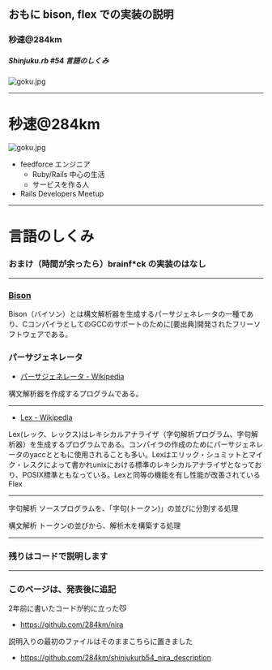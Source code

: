 
## おもに bison, flex での実装の説明
### 秒速@284km
##### Shinjuku.rb #54 言語のしくみ

![goku.jpg](../goku.jpg)

---

# 秒速@284km
![goku.jpg](../goku.jpg)

- feedforce エンジニア
  - Ruby/Rails 中心の生活
  - サービスを作る人
- Rails Developers Meetup

---

# 言語のしくみ

### おまけ（時間が余ったら）brainf*ck の実装のはなし

---

### [Bison](https://ja.wikipedia.org/wiki/Bison)

Bison（バイソン）とは構文解析器を生成するパーサジェネレータの一種であり、CコンパイラとしてのGCCのサポートのために[要出典]開発されたフリーソフトウェアである。

### パーサジェネレータ

* [パーサジェネレータ - Wikipedia](https://ja.wikipedia.org/wiki/%E3%83%91%E3%83%BC%E3%82%B5%E3%82%B8%E3%82%A7%E3%83%8D%E3%83%AC%E3%83%BC%E3%82%BF)

構文解析器を作成するプログラムである。

---

* [Lex - Wikipedia](https://ja.wikipedia.org/wiki/Lex)

Lex(レック、レックス)はレキシカルアナライザ（字句解析プログラム、字句解析器）を生成するプログラムである。コンパイラの作成のためにパーサジェネレータのyaccとともに使用されることも多い。Lexはエリック・シュミットとマイク・レスクによって書かれunixにおける標準のレキシカルアナライザとなっており、POSIX標準ともなっている。Lexと同等の機能を有し性能が改善されているFlex

---


字句解析
ソースプログラムを、「字句(トークン)」の並びに分割する処理

構文解析
トークンの並びから、解析木を構築する処理

---

### 残りはコードで説明します

---

### このページは、発表後に追記

2年前に書いたコードが約に立った😼

- https://github.com/284km/nira

説明入りの最初のファイルはそのままこちらに置きました

- https://github.com/284km/shinjukurb54_nira_description

